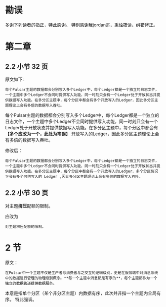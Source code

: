 # 勘误
多谢下列读者的指正，特此感谢。 特别感谢我jordan哥，秉烛夜读，纠错斧正。

# 第二章 
## 2.2 小节 32 页

原文如下:

`
每个Pulsar主题的数据都会分别写入多个Ledger中，每个Ledger都是一个独立的日志文件，一个主题中多个Ledger不会同时提供写入功能，同一时刻只会有一个Ledger处于开放状态并提供数据写入功能。在多分区主题中，每个分区中都会有多个开放写入的Ledger，因此多分区主题理论上会有多倍的数据写入吞吐。
`

每个Pulsar主题的数据都会分别写入多个Ledger中，每个Ledger都是一个独立的日志文件，一个主题中多个Ledger不会同时提供写入功能，同一时刻只会有一个Ledger处于开放状态并提供数据写入功能。在多分区主题中，每个分区中都会有 **【多个应改为一个，此处为笔误】** 开放写入的Ledger，因此多分区主题理论上会有多倍的数据写入吞吐。

修改后：

`
每个Pulsar主题的数据都会分别写入多个Ledger中，每个Ledger都是一个独立的日志文件，一个主题中多个Ledger不会同时提供写入功能，同一时刻只会有一个Ledger处于开放状态并提供数据写入功能。在多分区主题中，每个分区中都会有一个开放写入的Ledger，多个分区情况下会有多个可供写入的 Ledger ,因此多分区主题理论上会有多倍的数据写入吞吐。
`

## 2.2 小节 30 页

对主题**挤压**配额的限制。

应改为

`对主题积压配额的限制。`


# 2 节

原文：

`
在Pulsar中一个主题不仅是生产者与消费者与之交互的逻辑级别，更是在服务端中对消息系统中的数据进行管理的物理级别概念。**每一个主题中消息都是有序的**，每个主题都作为一个独立的数据管道提供数据服务。
`

本意是指单个分区（某个非分区主题）内数据有序，此次并非指一个主题内全局有序。 特此强调。

